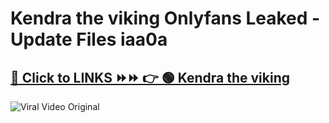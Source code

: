 
 # Kendra the viking Onlyfans Leaked - Update Files iaa0a

## <h2><a href="https://clipsfans.com/Kendra_the_viking&ref=git">🔗 Click to LINKS ⏩⏩ 👉 🟢 Kendra the viking </a></h2>

<a href="https://clipsfans.com/Kendra_the_viking&ref=git" rel="nofollow" data-target="animated-image.originalLink"><img src="https://i.ibb.co.com/xMMVF88/686577567.gif" alt="Viral Video Original" style="max-width: 100%; display: inline-block;" data-target="animated-image.originalImage"></a>

